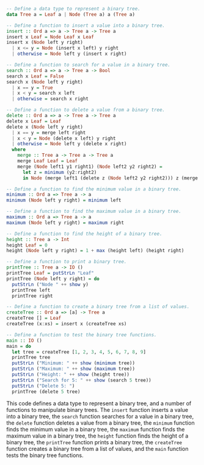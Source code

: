 ```haskell
-- Define a data type to represent a binary tree.
data Tree a = Leaf a | Node (Tree a) a (Tree a)

-- Define a function to insert a value into a binary tree.
insert :: Ord a => a -> Tree a -> Tree a
insert x Leaf = Node Leaf x Leaf
insert x (Node left y right)
  | x <= y = Node (insert x left) y right
  | otherwise = Node left y (insert x right)

-- Define a function to search for a value in a binary tree.
search :: Ord a => a -> Tree a -> Bool
search x Leaf = False
search x (Node left y right)
  | x == y = True
  | x < y = search x left
  | otherwise = search x right

-- Define a function to delete a value from a binary tree.
delete :: Ord a => a -> Tree a -> Tree a
delete x Leaf = Leaf
delete x (Node left y right)
  | x == y = merge left right
  | x < y = Node (delete x left) y right
  | otherwise = Node left y (delete x right)
  where
    merge :: Tree a -> Tree a -> Tree a
    merge Leaf Leaf = Leaf
    merge (Node left1 y1 right1) (Node left2 y2 right2) =
      let z = minimum (y2:right2)
      in Node (merge left1 (delete z (Node left2 y2 right2))) z (merge right1 (delete z (Node left2 y2 right2))))

-- Define a function to find the minimum value in a binary tree.
minimum :: Ord a => Tree a -> a
minimum (Node left y right) = minimum left

-- Define a function to find the maximum value in a binary tree.
maximum :: Ord a => Tree a -> a
maximum (Node left y right) = maximum right

-- Define a function to find the height of a binary tree.
height :: Tree a -> Int
height Leaf = 0
height (Node left y right) = 1 + max (height left) (height right)

-- Define a function to print a binary tree.
printTree :: Tree a -> IO ()
printTree Leaf = putStrLn "Leaf"
printTree (Node left y right) = do
  putStrLn ("Node " ++ show y)
  printTree left
  printTree right

-- Define a function to create a binary tree from a list of values.
createTree :: Ord a => [a] -> Tree a
createTree [] = Leaf
createTree (x:xs) = insert x (createTree xs)

-- Define a function to test the binary tree functions.
main :: IO ()
main = do
  let tree = createTree [1, 2, 3, 4, 5, 6, 7, 8, 9]
  printTree tree
  putStrLn ("Minimum: " ++ show (minimum tree))
  putStrLn ("Maximum: " ++ show (maximum tree))
  putStrLn ("Height: " ++ show (height tree))
  putStrLn ("Search for 5: " ++ show (search 5 tree))
  putStrLn ("Delete 5: ")
  printTree (delete 5 tree)
```

This code defines a data type to represent a binary tree, and a number of functions to manipulate binary trees. The `insert` function inserts a value into a binary tree, the `search` function searches for a value in a binary tree, the `delete` function deletes a value from a binary tree, the `minimum` function finds the minimum value in a binary tree, the `maximum` function finds the maximum value in a binary tree, the `height` function finds the height of a binary tree, the `printTree` function prints a binary tree, the `createTree` function creates a binary tree from a list of values, and the `main` function tests the binary tree functions.